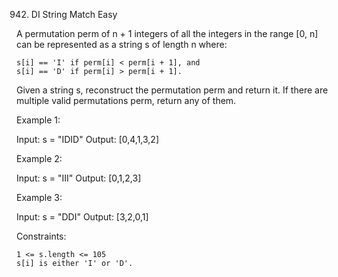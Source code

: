 942. DI String Match
Easy

A permutation perm of n + 1 integers of all the integers in the range [0, n] can be represented as a string s of length n where:

    s[i] == 'I' if perm[i] < perm[i + 1], and
    s[i] == 'D' if perm[i] > perm[i + 1].

Given a string s, reconstruct the permutation perm and return it. If there are multiple valid permutations perm, return any of them.

 

Example 1:

Input: s = "IDID"
Output: [0,4,1,3,2]

Example 2:

Input: s = "III"
Output: [0,1,2,3]

Example 3:

Input: s = "DDI"
Output: [3,2,0,1]

 

Constraints:

    1 <= s.length <= 105
    s[i] is either 'I' or 'D'.

